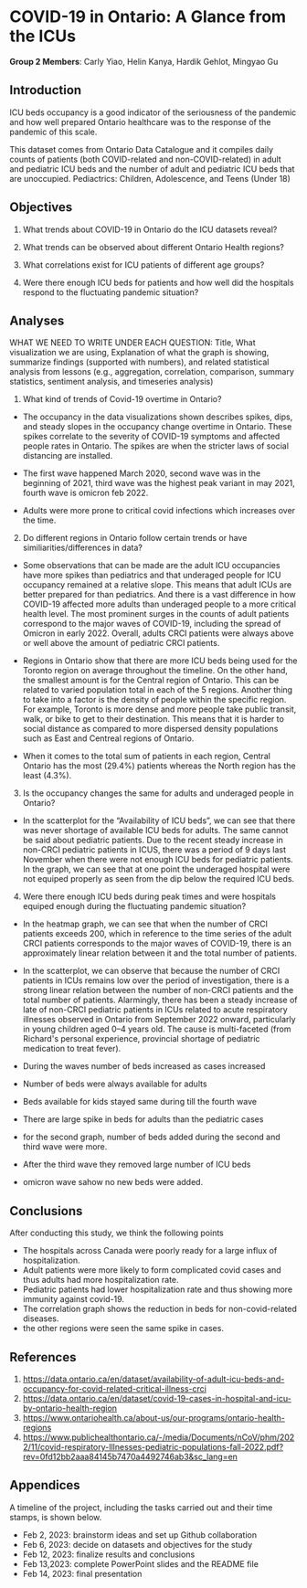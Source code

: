 # COVID-19 in Ontario: A Glance from the ICUs

**Group 2 Members**: Carly Yiao, Helin Kanya, Hardik Gehlot, Mingyao Gu

## Introduction

ICU beds occupancy is a good indicator of the seriousness of the pandemic and how well prepared Ontario healthcare was to the response of the pandemic of this scale.

This dataset comes from Ontario Data Catalogue and it compiles daily counts of patients (both COVID-related and non-COVID-related) in adult and pediatric ICU beds and the number of adult and pediatric ICU beds that are unoccupied. Pediactrics: Children, Adolescence, and Teens (Under 18)

## Objectives

1. What trends about COVID-19 in Ontario do the ICU datasets reveal?

2. What trends can be observed about different Ontario Health regions?

3. What correlations exist for ICU patients of different age groups?

4. Were there enough ICU beds for patients and how well did the hospitals respond to the fluctuating pandemic situation?

## Analyses

WHAT WE NEED TO WRITE UNDER EACH QUESTION: Title, What visualization we are using, Explanation of what the graph is showing, summarize findings (supported with numbers), and related statistical analysis from lessons (e.g., aggregation, correlation, comparison, summary statistics, sentiment analysis, and  timeseries analysis)

1. What kind of trends of Covid-19 overtime in Ontario?
- The occupancy in the data visualizations shown describes spikes, dips, and steady slopes in the occupancy change overtime in Ontario. These spikes correlate to the severity of COVID-19 symptoms and affected people rates in Ontario. The spikes are when the stricter laws of social distancing are installed. 

- The first wave happened March 2020, second wave was in the beginning of 2021, third wave was the highest peak variant in may 2021, fourth wave is omicron feb 2022. 

- Adults were more prone to critical covid infections which increases over the time.

2. Do different regions in Ontario follow certain trends or have similiarities/differences in data?
- Some observations that can be made are the adult ICU occupancies have more spikes than pediatrics and that underaged people for ICU occupancy remained at a relative slope. This means that adult ICUs are better prepared for than pediatrics. And there is a vast difference in how COVID-19 affected more adults than underaged people to a more critical health level. The most prominent surges in the counts of adult patients correspond to the major waves of COVID-19, including the spread of Omicron in early 2022. Overall, adults CRCI patients were always above or well above the amount of pediatric CRCI patients.

- Regions in Ontario show that there are more ICU beds being used for the Toronto region on average throughout the timeline. On the other hand, the smallest amount is for the Central region of Ontario. This can be related to varied population total in each of the 5 regions. Another thing to take into a factor is the density of people within the specific region. For example, Toronto is more dense and more people take public transit, walk, or bike to get to their destination. This means that it is harder to social distance as compared to more dispersed density populations such as East and Centreal regions of Ontario. 

- When it comes to the total sum of patients in each region, Central Ontario has the most (29.4%) patients whereas the North region has the least (4.3%).

3. Is the occupancy changes the same for adults and underaged people in Ontario?
- In the scatterplot for the “Availability of ICU beds”, we can see that there was never shortage of available ICU beds for adults. The same cannot be said about pediatric patients. Due to the recent steady increase in non-CRCI pediatric patients in ICUS, there was a period of 9 days last November when there were not enough ICU beds for pediatric patients. In the graph, we can see that at one point the underaged hospital were not equiped properly as seen from the dip below the required ICU beds. 

4. Were there enough ICU beds during peak times and were hospitals equiped enough during the fluctuating pandemic situation?
- In the heatmap graph, we can see that when the number of CRCI patients exceeds 200, which in reference to the time series of the adult CRCI patients corresponds to the major waves of COVID-19, there is an approximately linear relation between it and the total number of patients.

- In the scatterplot, we can observe that because the number of CRCI patients in ICUs remains low over the period of investigation, there is a strong linear relation between the number of non-CRCI patients and the total number of patients. Alarmingly, there has been a steady increase of late of non-CRCI pediatric patients in ICUs related to acute respiratory illnesses observed in Ontario from September 2022 onward, particularly in young children aged 0–4 years old. The cause is multi-faceted (from Richard's personal experience, provincial shortage of pediatric medication to treat fever).
- During the waves number of beds increased as cases increased 
- Number of beds were always available for adults
- Beds available for kids stayed same during till the fourth wave
- There are large spike in beds for adults than the pediatric cases
- for the second graph, number of beds added during the second and third wave were more.
- After the third wave they removed large number of ICU beds
-  omicron wave sahow no new beds were added. 
	
## Conclusions
After conducting this study, we think the following points
- The hospitals across Canada were poorly ready for a large influx of hospitalization. 
- Adult patients were more likely to form complicated covid cases and thus adults had more hospitalization rate.
- Pediatric patients had lower hospitalization rate and thus showing more immunity against covid-19.
- The correlation graph shows the reduction in beds for non-covid-related diseases. 
- the other regions were seen the same spike in cases.

## References

1. https://data.ontario.ca/en/dataset/availability-of-adult-icu-beds-and-occupancy-for-covid-related-critical-illness-crci
2. https://data.ontario.ca/en/dataset/covid-19-cases-in-hospital-and-icu-by-ontario-health-region
3. https://www.ontariohealth.ca/about-us/our-programs/ontario-health-regions
4. https://www.publichealthontario.ca/-/media/Documents/nCoV/phm/2022/11/covid-respiratory-Illnesses-pediatric-populations-fall-2022.pdf?rev=0fd12bb2aaa84145b7470a4492746ab3&sc_lang=en

## Appendices

A timeline of the project, including the tasks carried out and their time stamps, is shown below.

- Feb 2, 2023: brainstorm ideas and set up Github collaboration
- Feb 6, 2023: decide on datasets and objectives for the study
- Feb 12, 2023: finalize results and conclusions
- Feb 13,2023: complete PowerPoint slides and the README file
- Feb 14, 2023: final presentation
